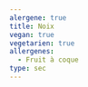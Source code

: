 ```yaml
---
alergene: true
title: Noix
vegan: true
vegetarien: true
allergenes:
  - Fruit à coque
type: sec
---
```


